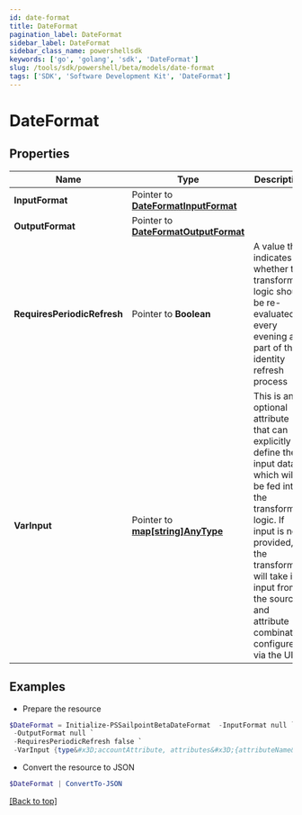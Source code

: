```yaml
---
id: date-format
title: DateFormat
pagination_label: DateFormat
sidebar_label: DateFormat
sidebar_class_name: powershellsdk
keywords: ['go', 'golang', 'sdk', 'DateFormat'] 
slug: /tools/sdk/powershell/beta/models/date-format
tags: ['SDK', 'Software Development Kit', 'DateFormat']
---
```



# DateFormat

## Properties

Name | Type | Description | Notes
------------ | ------------- | ------------- | -------------
**InputFormat** |  Pointer to [**DateFormatInputFormat**](date-format-input-format) |  | [optional] 
**OutputFormat** |  Pointer to [**DateFormatOutputFormat**](date-format-output-format) |  | [optional] 
**RequiresPeriodicRefresh** |  Pointer to **Boolean** | A value that indicates whether the transform logic should be re-evaluated every evening as part of the identity refresh process | [optional] [default to $false]
**VarInput** |  Pointer to [**map[string]AnyType**](any-type) | This is an optional attribute that can explicitly define the input data which will be fed into the transform logic. If input is not provided, the transform will take its input from the source and attribute combination configured via the UI. | [optional] 

## Examples

- Prepare the resource
```powershell
$DateFormat = Initialize-PSSailpointBetaDateFormat  -InputFormat null `
 -OutputFormat null `
 -RequiresPeriodicRefresh false `
 -VarInput {type&#x3D;accountAttribute, attributes&#x3D;{attributeName&#x3D;first_name, sourceName&#x3D;Source}}
```

- Convert the resource to JSON
```powershell
$DateFormat | ConvertTo-JSON
```


[[Back to top]](#) 

